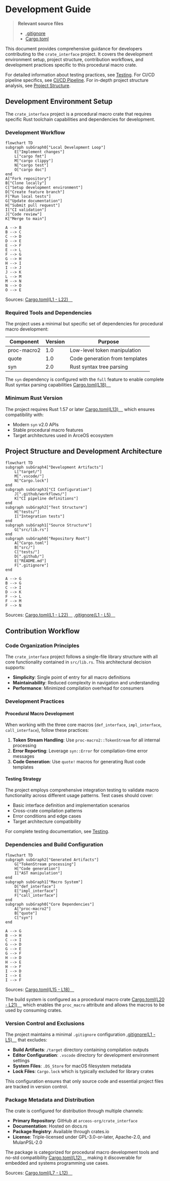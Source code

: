# Development Guide

> **Relevant source files**
> * [.gitignore](https://github.com/arceos-org/crate_interface/blob/73011a44/.gitignore)
> * [Cargo.toml](https://github.com/arceos-org/crate_interface/blob/73011a44/Cargo.toml)

This document provides comprehensive guidance for developers contributing to the `crate_interface` project. It covers the development environment setup, project structure, contribution workflows, and development practices specific to this procedural macro crate.

For detailed information about testing practices, see [Testing](/arceos-org/crate_interface/5.1-testing). For CI/CD pipeline specifics, see [CI/CD Pipeline](/arceos-org/crate_interface/5.2-cicd-pipeline). For in-depth project structure analysis, see [Project Structure](/arceos-org/crate_interface/5.3-project-structure).

## Development Environment Setup

The `crate_interface` project is a procedural macro crate that requires specific Rust toolchain capabilities and dependencies for development.

### Development Workflow

```mermaid
flowchart TD
subgraph subGraph0["Local Development Loop"]
    E["Implement changes"]
    L["cargo fmt"]
    M["cargo clippy"]
    N["cargo test"]
    O["cargo doc"]
end
A["Fork repository"]
B["Clone locally"]
C["Setup development environment"]
D["Create feature branch"]
F["Run local tests"]
G["Update documentation"]
H["Submit pull request"]
I["CI validation"]
J["Code review"]
K["Merge to main"]

A --> B
B --> C
C --> D
D --> E
E --> F
E --> L
F --> G
G --> H
H --> I
I --> J
J --> K
L --> M
M --> N
N --> O
O --> E
```

Sources: [Cargo.toml(L1 - L22)&emsp;](https://github.com/arceos-org/crate_interface/blob/73011a44/Cargo.toml#L1-L22)

### Required Tools and Dependencies

The project uses a minimal but specific set of dependencies for procedural macro development:

|Component|Version|Purpose|
| --- | --- | --- |
|proc-macro2|1.0|Low-level token manipulation|
|quote|1.0|Code generation from templates|
|syn|2.0|Rust syntax tree parsing|

The `syn` dependency is configured with the `full` feature to enable complete Rust syntax parsing capabilities [Cargo.toml(L18)&emsp;](https://github.com/arceos-org/crate_interface/blob/73011a44/Cargo.toml#L18-L18)

### Minimum Rust Version

The project requires Rust 1.57 or later [Cargo.toml(L13)&emsp;](https://github.com/arceos-org/crate_interface/blob/73011a44/Cargo.toml#L13-L13) which ensures compatibility with:

* Modern `syn` v2.0 APIs
* Stable procedural macro features
* Target architectures used in ArceOS ecosystem

## Project Structure and Development Architecture

```mermaid
flowchart TD
subgraph subGraph4["Development Artifacts"]
    L["target/"]
    M[".vscode/"]
    N["Cargo.lock"]
end
subgraph subGraph3["CI Configuration"]
    J[".github/workflows/"]
    K["CI pipeline definitions"]
end
subgraph subGraph2["Test Structure"]
    H["tests/"]
    I["Integration tests"]
end
subgraph subGraph1["Source Structure"]
    G["src/lib.rs"]
end
subgraph subGraph0["Repository Root"]
    A["Cargo.toml"]
    B["src/"]
    C["tests/"]
    D[".github/"]
    E["README.md"]
    F[".gitignore"]
end

A --> G
B --> G
C --> I
D --> K
F --> L
F --> M
F --> N
```

Sources: [Cargo.toml(L1 - L22)&emsp;](https://github.com/arceos-org/crate_interface/blob/73011a44/Cargo.toml#L1-L22) [.gitignore(L1 - L5)&emsp;](https://github.com/arceos-org/crate_interface/blob/73011a44/.gitignore#L1-L5)

## Contribution Workflow

### Code Organization Principles

The `crate_interface` project follows a single-file library structure with all core functionality contained in `src/lib.rs`. This architectural decision supports:

* **Simplicity**: Single point of entry for all macro definitions
* **Maintainability**: Reduced complexity in navigation and understanding
* **Performance**: Minimized compilation overhead for consumers

### Development Practices

#### Procedural Macro Development

When working with the three core macros (`def_interface`, `impl_interface`, `call_interface`), follow these practices:

1. **Token Stream Handling**: Use `proc-macro2::TokenStream` for all internal processing
2. **Error Reporting**: Leverage `syn::Error` for compilation-time error messages
3. **Code Generation**: Use `quote!` macros for generating Rust code templates

#### Testing Strategy

The project employs comprehensive integration testing to validate macro functionality across different usage patterns. Test cases should cover:

* Basic interface definition and implementation scenarios
* Cross-crate compilation patterns
* Error conditions and edge cases
* Target architecture compatibility

For complete testing documentation, see [Testing](/arceos-org/crate_interface/5.1-testing).

### Dependencies and Build Configuration

```mermaid
flowchart TD
subgraph subGraph2["Generated Artifacts"]
    G["TokenStream processing"]
    H["Code generation"]
    I["AST manipulation"]
end
subgraph subGraph1["Macro System"]
    D["def_interface"]
    E["impl_interface"]
    F["call_interface"]
end
subgraph subGraph0["Core Dependencies"]
    A["proc-macro2"]
    B["quote"]
    C["syn"]
end

A --> G
B --> H
C --> I
G --> D
G --> E
G --> F
H --> D
H --> E
H --> F
I --> D
I --> E
I --> F
```

Sources: [Cargo.toml(L15 - L18)&emsp;](https://github.com/arceos-org/crate_interface/blob/73011a44/Cargo.toml#L15-L18)

The build system is configured as a procedural macro crate [Cargo.toml(L20 - L21)&emsp;](https://github.com/arceos-org/crate_interface/blob/73011a44/Cargo.toml#L20-L21) which enables the `proc_macro` attribute and allows the macros to be used by consuming crates.

### Version Control and Exclusions

The project maintains a minimal `.gitignore` configuration [.gitignore(L1 - L5)&emsp;](https://github.com/arceos-org/crate_interface/blob/73011a44/.gitignore#L1-L5) that excludes:

* **Build Artifacts**: `/target` directory containing compilation outputs
* **Editor Configuration**: `.vscode` directory for development environment settings
* **System Files**: `.DS_Store` for macOS filesystem metadata
* **Lock Files**: `Cargo.lock` which is typically excluded for library crates

This configuration ensures that only source code and essential project files are tracked in version control.

### Package Metadata and Distribution

The crate is configured for distribution through multiple channels:

* **Primary Repository**: GitHub at `arceos-org/crate_interface`
* **Documentation**: Hosted on docs.rs
* **Package Registry**: Available through crates.io
* **License**: Triple-licensed under GPL-3.0-or-later, Apache-2.0, and MulanPSL-2.0

The package is categorized for procedural macro development tools and no-std compatibility [Cargo.toml(L12)&emsp;](https://github.com/arceos-org/crate_interface/blob/73011a44/Cargo.toml#L12-L12) making it discoverable for embedded and systems programming use cases.

Sources: [Cargo.toml(L7 - L12)&emsp;](https://github.com/arceos-org/crate_interface/blob/73011a44/Cargo.toml#L7-L12)